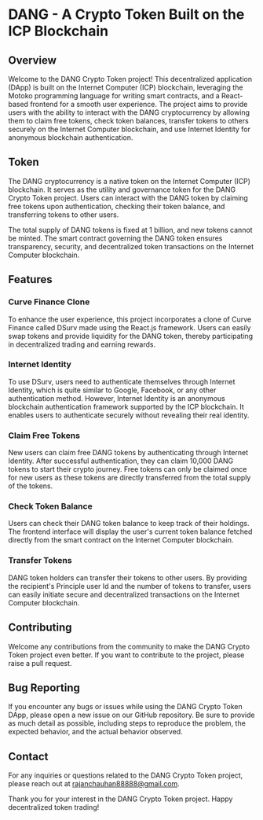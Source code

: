 # DANG - A Crypto Token Built on the ICP Blockchain

## Overview

Welcome to the DANG Crypto Token project! This decentralized application (DApp) is built on the Internet Computer (ICP) blockchain, leveraging the Motoko programming language for writing smart contracts, and a React-based frontend for a smooth user experience. The project aims to provide users with the ability to interact with the DANG cryptocurrency by allowing them to claim free tokens, check token balances, transfer tokens to others securely on the Internet Computer blockchain, and use Internet Identity for anonymous blockchain authentication.

## Token

The DANG cryptocurrency is a native token on the Internet Computer (ICP) blockchain. It serves as the utility and governance token for the DANG Crypto Token project. Users can interact with the DANG token by claiming free tokens upon authentication, checking their token balance, and transferring tokens to other users.

The total supply of DANG tokens is fixed at 1 billion, and new tokens cannot be minted. The smart contract governing the DANG token ensures transparency, security, and decentralized token transactions on the Internet Computer blockchain.

## Features

### Curve Finance Clone

To enhance the user experience, this project incorporates a clone of Curve Finance called DSurv made using the React.js framework. Users can easily swap tokens and provide liquidity for the DANG token, thereby participating in decentralized trading and earning rewards.

### Internet Identity

To use DSurv, users need to authenticate themselves through Internet Identity, which is quite similar to Google, Facebook, or any other authentication method. However, Internet Identity is an anonymous blockchain authentication framework supported by the ICP blockchain. It enables users to authenticate securely without revealing their real identity.

### Claim Free Tokens

New users can claim free DANG tokens by authenticating through Internet Identity. After successful authentication, they can claim 10,000 DANG tokens to start their crypto journey. Free tokens can only be claimed once for new users as these tokens are directly transferred from the total supply of the tokens.

### Check Token Balance

Users can check their DANG token balance to keep track of their holdings. The frontend interface will display the user's current token balance fetched directly from the smart contract on the Internet Computer blockchain.

### Transfer Tokens

DANG token holders can transfer their tokens to other users. By providing the recipient's Principle user Id and the number of tokens to transfer, users can easily initiate secure and decentralized transactions on the Internet Computer blockchain.

## Contributing

Welcome any contributions from the community to make the DANG Crypto Token project even better. If you want to contribute to the project, please raise a pull request.

## Bug Reporting

If you encounter any bugs or issues while using the DANG Crypto Token DApp, please open a new issue on our GitHub repository. Be sure to provide as much detail as possible, including steps to reproduce the problem, the expected behavior, and the actual behavior observed.

## Contact

For any inquiries or questions related to the DANG Crypto Token project, please reach out at rajanchauhan88888@gmail.com.

Thank you for your interest in the DANG Crypto Token project. Happy decentralized token trading!
